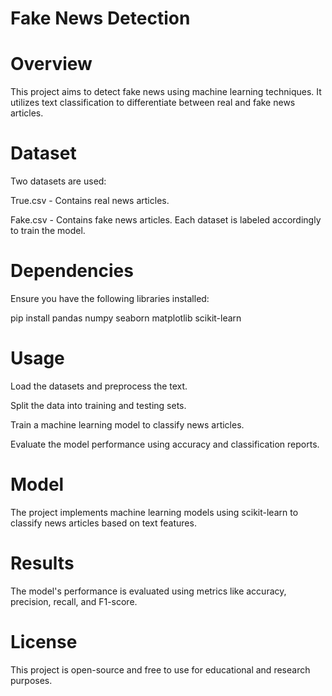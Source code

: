 # Fake News Detection

# Overview

This project aims to detect fake news using machine learning techniques. It utilizes text classification to differentiate between real and fake news articles.

# Dataset

Two datasets are used:

True.csv - Contains real news articles.

Fake.csv - Contains fake news articles.
Each dataset is labeled accordingly to train the model.

# Dependencies

Ensure you have the following libraries installed:

pip install pandas numpy seaborn matplotlib scikit-learn

# Usage

Load the datasets and preprocess the text.

Split the data into training and testing sets.

Train a machine learning model to classify news articles.

Evaluate the model performance using accuracy and classification reports.

# Model

The project implements machine learning models using scikit-learn to classify news articles based on text features.

# Results

The model's performance is evaluated using metrics like accuracy, precision, recall, and F1-score.

# License

This project is open-source and free to use for educational and research purposes.

